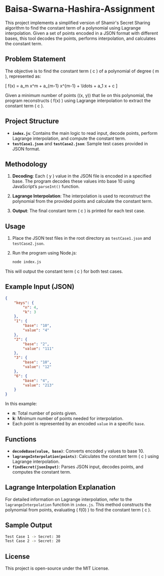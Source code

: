 # Baisa-Swarna-Hashira-Assignment

This project implements a simplified version of Shamir's Secret Sharing algorithm to find the constant term of a polynomial using Lagrange interpolation. Given a set of points encoded in a JSON format with different bases, this tool decodes the points, performs interpolation, and calculates the constant term.

## Problem Statement

The objective is to find the constant term \( c \) of a polynomial of degree \( m \), represented as:

\[
f(x) = a_m x^m + a_{m-1} x^{m-1} + \ldots + a_1 x + c
\]

Given a minimum number of points \((x, y)\) that lie on this polynomial, the program reconstructs \( f(x) \) using Lagrange interpolation to extract the constant term \( c \).

## Project Structure

- **`index.js`**: Contains the main logic to read input, decode points, perform Lagrange interpolation, and compute the constant term.
- **`testCase1.json`** and **`testCase2.json`**: Sample test cases provided in JSON format.
  
## Methodology

1. **Decoding**:
   Each \( y \) value in the JSON file is encoded in a specified base. The program decodes these values into base 10 using JavaScript’s `parseInt()` function.

2. **Lagrange Interpolation**:
   The interpolation is used to reconstruct the polynomial from the provided points and calculate the constant term.

3. **Output**:
   The final constant term \( c \) is printed for each test case.


## Usage

1. Place the JSON test files in the root directory as `testCase1.json` and `testCase2.json`.
2. Run the program using Node.js:

   ```bash
   node index.js
   ```

This will output the constant term \( c \) for both test cases.

## Example Input (JSON)

```json
{
    "keys": {
        "n": 4,
        "k": 3
    },
    "1": {
        "base": "10",
        "value": "4"
    },
    "2": {
        "base": "2",
        "value": "111"
    },
    "3": {
        "base": "10",
        "value": "12"
    },
    "6": {
        "base": "4",
        "value": "213"
    }
}
```

In this example:

- **n**: Total number of points given.
- **k**: Minimum number of points needed for interpolation.
- Each point is represented by an encoded `value` in a specific `base`.

## Functions

- **`decodeBase(value, base)`**: Converts encoded `y` values to base 10.
- **`lagrangeInterpolation(points)`**: Calculates the constant term \( c \) using Lagrange interpolation.
- **`findSecret(jsonInput)`**: Parses JSON input, decodes points, and computes the constant term.

## Lagrange Interpolation Explanation

For detailed information on Lagrange interpolation, refer to the `lagrangeInterpolation` function in `index.js`. This method constructs the polynomial from points, evaluating \( f(0) \) to find the constant term \( c \).

## Sample Output

```bash
Test Case 1 -> Secret: 30
Test Case 2 -> Secret: 20
```

## License

This project is open-source under the MIT License.


